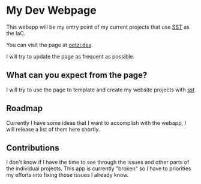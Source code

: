 # My Dev Webpage

This webapp will be my entry point of my current projects that use [SST](https://sst.dev) as the IaC.

You can visit the page at [oetzi.dev](https://oetzi.dev).

I will try to update the page as frequent as possible. 

## What can you expect from the page?

I will try to use the page to template and create my website projects with [sst](https://sst.dev)

## Roadmap

Currently I have some ideas that I want to accomplish with the webapp, I will release a list of them here shortly.

## Contributions

I don't know if I have the time to see through the issues and other parts of the individual projects. This app is currently "broken" so I have to priorities my efforts into fixing those issues I already know.
